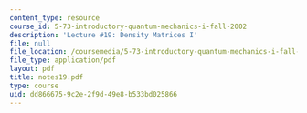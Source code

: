 ```yaml
---
content_type: resource
course_id: 5-73-introductory-quantum-mechanics-i-fall-2002
description: 'Lecture #19: Density Matrices I'
file: null
file_location: /coursemedia/5-73-introductory-quantum-mechanics-i-fall-2002/dd8666759c2e2f9d49e8b533bd025866_notes19.pdf
file_type: application/pdf
layout: pdf
title: notes19.pdf
type: course
uid: dd866675-9c2e-2f9d-49e8-b533bd025866
---
```

